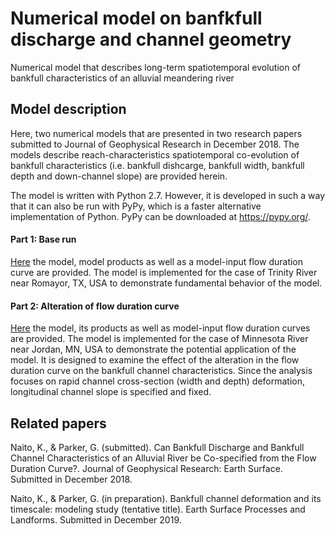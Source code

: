 # Numerical model on banfkfull discharge and channel geometry

Numerical model that describes long-term spatiotemporal evolution of bankfull characteristics of an alluvial meandering river


## Model description

Here, two numerical models that are presented in two research papers submitted to Journal of Geophysical Research in December 2018. 
The models describe reach-characteristics spatiotemporal co-evolution of bankfull characteristics (i.e. bankfull dishcarge, bankfull width, bankfull depth and down-channel slope) are provided herein. 

The model is written with Python 2.7. However, it is developed in such a way that it can also be run with PyPy, which is a faster alternative implementation of Python. PyPy can be downloaded at https://pypy.org/. 


#### Part 1: Base run

[Here](./Part1_Base_run) the model, model products as well as a model-input flow duration curve are provided. 
The model is implemented for the case of Trinity River near Romayor, TX, USA to demonstrate fundamental behavior of the model. 


#### Part 2: Alteration of flow duration curve

[Here](./Part2_FDC_alteration) the model, its products as well as model-input flow duration curves are provided. 
The model is implemented for the case of Minnesota River near Jordan, MN, USA to demonstrate the potential application of the model. 
It is designed to examine the effect of the alteration in the flow duration curve on the bankfull channel characteristics. 
Since the analysis focuses on rapid channel cross-section (width and depth) deformation, longitudinal channel slope is specified and fixed. 


## Related papers

Naito, K., & Parker, G. (submitted). Can Bankfull Discharge and Bankfull Channel Characteristics of an Alluvial River be Co-specified from the Flow Duration Curve?. Journal of Geophysical Research: Earth Surface. Submitted in December 2018.

Naito, K., & Parker, G. (in preparation). Bankfull channel deformation and its timescale: modeling study (tentative title). Earth Surface Processes and Landforms. Submitted in December 2019.


